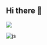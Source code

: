 ## Hi there 👋

<img src="https://img.shields.io/badge/Android-3DDC84?style=flat-square&logo=Android&logoColor=white"/>

![js](https://img.shields.io/badge/JavaScript-F7DF1E?style=for-the-badge&logo=JavaScript&logoColor=white)


<!--
**JULIE222222/JULIE222222** is a ✨ _special_ ✨ repository because its `README.md` (this file) appears on your GitHub profile.

Here are some ideas to get you started:

- 🔭 I’m currently working on ...
- 🌱 I’m currently learning ...
- 👯 I’m looking to collaborate on ...
- 🤔 I’m looking for help with ...
- 💬 Ask me about ...
- 📫 How to reach me: ...
- 😄 Pronouns: ...
- ⚡ Fun fact: ...
-->
